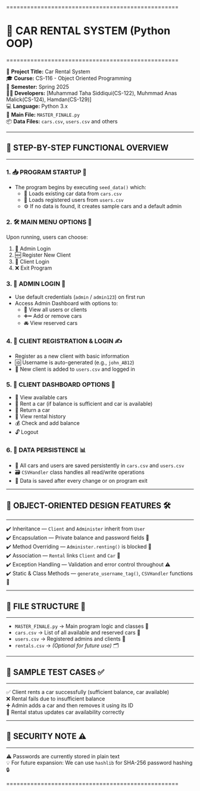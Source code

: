==================================================  
# 🚗 CAR RENTAL SYSTEM (Python OOP)  
==================================================

📁 **Project Title:** Car Rental System  
🎓 **Course:** CS-116 - Object Oriented Programming  
📅 **Semester:** Spring 2025  
👨‍💻 **Developers:** [Muhammad Taha Siddiqui(CS-122), Muhmmad Anas Malick(CS-124), Hamdan(CS-129)]  
💻 **Language:** Python 3.x  
📄 **Main File:** `MASTER_FINALE.py`  
📦 **Data Files:** `cars.csv`, `users.csv` and others  

------------------------------------------------------  
## 🔧 STEP-BY-STEP FUNCTIONAL OVERVIEW  
------------------------------------------------------

### 1. 📥 PROGRAM STARTUP 🚀  
- The program begins by executing `seed_data()` which:  
  - 📂 Loads existing car data from `cars.csv`  
  - 👥 Loads registered users from `users.csv`  
  - ⚙️ If no data is found, it creates sample cars and a default admin  

### 2. 🛠️ MAIN MENU OPTIONS 📝  
Upon running, users can choose:  
1. 🔐 Admin Login  
2. 🆕 Register New Client  
3. 👤 Client Login  
0. ❌ Exit Program  

### 3. 🔐 ADMIN LOGIN 🔑  
- Use default credentials (`admin` / `admin123`) on first run  
- Access Admin Dashboard with options to:  
  - 👥 View all users or clients  
  - ➕➖ Add or remove cars  
  - 🚘 View reserved cars  

### 4. 🧾 CLIENT REGISTRATION & LOGIN ✍️  
- Register as a new client with basic information  
- 🆔 Username is auto-generated (e.g., `john_AB12`)  
- 📂 New client is added to `users.csv` and logged in  

### 5. 👤 CLIENT DASHBOARD OPTIONS 💼  
- 🚗 View available cars  
- 🛒 Rent a car (if balance is sufficient and car is available)  
- 🔄 Return a car  
- 📜 View rental history  
- 💰 Check and add balance  
- 🔓 Logout  

### 6. 💾 DATA PERSISTENCE 📊  
- 💾 All cars and users are saved persistently in `cars.csv` and `users.csv`  
- 🗃️ `CSVHandler` class handles all read/write operations  
- 💾 Data is saved after every change or on program exit  

------------------------------------------------------------  
## 🧱 OBJECT-ORIENTED DESIGN FEATURES 🛠️  
------------------------------------------------------------

✔️ Inheritance — `Client` and `Administer` inherit from `User`  
✔️ Encapsulation — Private balance and password fields 🔐  
✔️ Method Overriding — `Administer.renting()` is blocked 🚫  
✔️ Association — `Rental` links `Client` and `Car` 🔗  
✔️ Exception Handling — Validation and error control throughout ⚠️  
✔️ Static & Class Methods — `generate_username_tag()`, `CSVHandler` functions 🔧  

--------------------------------------------------  
## 📂 FILE STRUCTURE 📁  
--------------------------------------------------

- `MASTER_FINALE.py` → Main program logic and classes 🐍  
- `cars.csv` → List of all available and reserved cars 🚗  
- `users.csv` → Registered admins and clients 👥  
- `rentals.csv` → *(Optional for future use)* 🗂️  

--------------------------------------------------  
## 🧪 SAMPLE TEST CASES ✅  
--------------------------------------------------

✅ Client rents a car successfully (sufficient balance, car available)  
❌ Rental fails due to insufficient balance  
➕ Admin adds a car and then removes it using its ID  
🔄 Rental status updates car availability correctly  

--------------------------------------------------  
## 🔐 SECURITY NOTE ⚠️  
--------------------------------------------------

⚠️ Passwords are currently stored in plain text  
💡 For future expansion: We can use `hashlib` for SHA-256 password hashing 🔒  

==================================================
